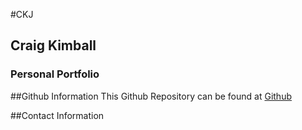 #CKJ
## Craig Kimball
### Personal Portfolio

##Github Information
This Github Repository can be found at [Github](https://github.com/CraigKimballJ/CKJ)

##Contact Information



